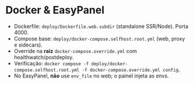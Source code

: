 # Docker & EasyPanel

- Dockerfile: `deploy/Dockerfile.web.subdir` (standalone SSR/Node). Porta 4000.
- Compose base: `deploy/docker-compose.selfhost.root.yml` (web, proxy e sidecars).
- Override na **raiz** `docker-compose.override.yml` com healthwatch/postdeploy.
- Verificação: `docker compose -f deploy/docker-compose.selfhost.root.yml -f docker-compose.override.yml config`.
- No EasyPanel, **não** use `env_file` no web; o painel injeta as envs.
